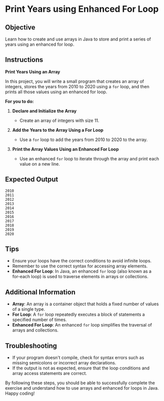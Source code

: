 # Print Years using Enhanced For Loop

## Objective
Learn how to create and use arrays in Java to store and print a series of years using an enhanced for loop.

## Instructions

**Print Years Using an Array**

In this project, you will write a small program that creates an array of integers, stores the years from 2010 to 2020 using a `for` loop, and then prints all those values using an enhanced for loop.

**For you to do:**

1. **Declare and Initialize the Array**
   - Create an array of integers with size 11.

2. **Add the Years to the Array Using a For Loop**
   - Use a `for` loop to add the years from 2010 to 2020 to the array.

3. **Print the Array Values Using an Enhanced For Loop**
   - Use an enhanced `for` loop to iterate through the array and print each value on a new line.

## Expected Output
```
2010
2011
2012
2013
2014
2015
2016
2017
2018
2019
2020
```

## Tips
- Ensure your loops have the correct conditions to avoid infinite loops.
- Remember to use the correct syntax for accessing array elements.
- **Enhanced For Loop**: In Java, an enhanced `for` loop (also known as a for-each loop) is used to traverse elements in arrays or collections.

## Additional Information
- **Array**: An array is a container object that holds a fixed number of values of a single type.
- **For Loop**: A `for` loop repeatedly executes a block of statements a specified number of times.
- **Enhanced For Loop**: An enhanced `for` loop simplifies the traversal of arrays and collections.

## Troubleshooting
- If your program doesn't compile, check for syntax errors such as missing semicolons or incorrect array declarations.
- If the output is not as expected, ensure that the loop conditions and array access statements are correct.

By following these steps, you should be able to successfully complete the exercise and understand how to use arrays and enhanced for loops in Java. Happy coding!
